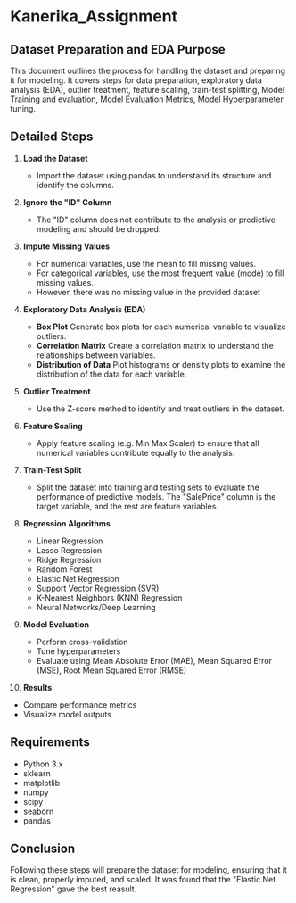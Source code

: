 # Kanerika_Assignment  

## Dataset Preparation and EDA Purpose
This document outlines the process for handling the dataset and preparing it for modeling. It covers steps for data preparation, exploratory data analysis (EDA), outlier treatment, feature scaling, train-test splitting, Model Training and evaluation, Model Evaluation Metrics, Model Hyperparameter tuning. 

## Detailed Steps

1. **Load the Dataset**
   - Import the dataset using pandas to understand its structure and identify the columns.
   
2. **Ignore the "ID" Column**
   - The "ID" column does not contribute to the analysis or predictive modeling and should be dropped.

3. **Impute Missing Values**
   - For numerical variables, use the mean to fill missing values.
   - For categorical variables, use the most frequent value (mode) to fill missing values.
   - However, there was no missing value in the provided dataset

4. **Exploratory Data Analysis (EDA)**
   - **Box Plot**
     Generate box plots for each numerical variable to visualize outliers.
   - **Correlation Matrix**
     Create a correlation matrix to understand the relationships between variables.
   - **Distribution of Data**
     Plot histograms or density plots to examine the distribution of the data for each variable.

5. **Outlier Treatment**
   - Use the Z-score method to identify and treat outliers in the dataset.

6. **Feature Scaling**
   - Apply feature scaling (e.g. Min Max Scaler) to ensure that all numerical variables contribute equally to the analysis.

7. **Train-Test Split**
   - Split the dataset into training and testing sets to evaluate the performance of predictive models. The "SalePrice" column is the target variable, and the rest are feature variables.



8. **Regression Algorithms**
   - Linear Regression
   - Lasso Regression
   - Ridge Regression
   - Random Forest
   - Elastic Net Regression
   - Support Vector Regression (SVR)
   - K-Nearest Neighbors (KNN) Regression
   - Neural Networks/Deep Learning

9. **Model Evaluation**
   - Perform cross-validation
   - Tune hyperparameters
   - Evaluate using Mean Absolute Error (MAE), Mean Squared Error (MSE), Root Mean Squared Error (RMSE)

10. **Results**
   - Compare performance metrics
   - Visualize model outputs

## Requirements
- Python 3.x
- sklearn
- matplotlib
- numpy
- scipy
- seaborn
- pandas

## Conclusion
Following these steps will prepare the dataset for modeling, ensuring that it is clean, properly imputed, and scaled. It was found that the "Elastic Net Regression" gave the best reasult.


